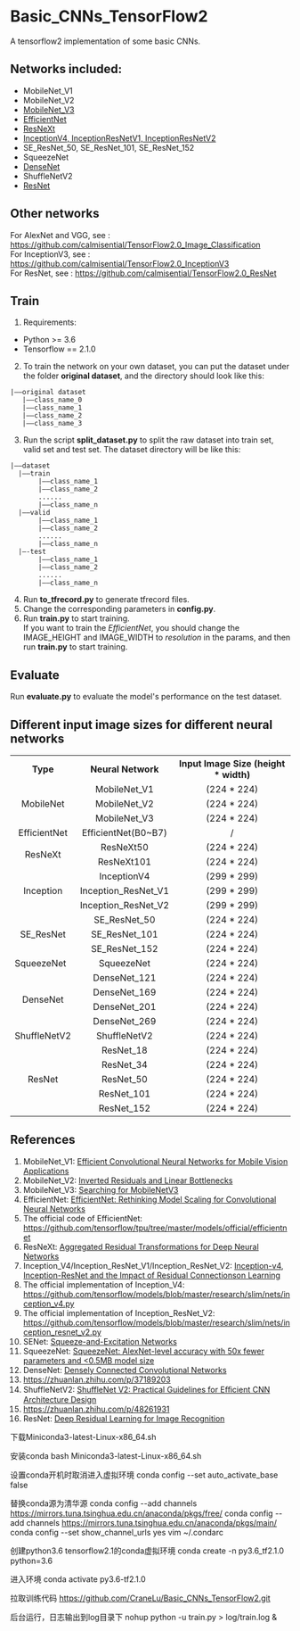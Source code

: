 # Basic_CNNs_TensorFlow2
A tensorflow2 implementation of some basic CNNs.

## Networks included:
+ MobileNet_V1
+ MobileNet_V2
+ [MobileNet_V3](https://github.com/calmisential/MobileNetV3_TensorFlow2)
+ [EfficientNet](https://github.com/calmisential/EfficientNet_TensorFlow2)
+ [ResNeXt](https://github.com/calmisential/ResNeXt_TensorFlow2)
+ [InceptionV4, InceptionResNetV1, InceptionResNetV2](https://github.com/calmisential/InceptionV4_TensorFlow2)
+ SE_ResNet_50, SE_ResNet_101, SE_ResNet_152
+ SqueezeNet
+ [DenseNet](https://github.com/calmisential/DenseNet_TensorFlow2)
+ ShuffleNetV2
+ [ResNet](https://github.com/calmisential/TensorFlow2.0_ResNet)

## Other networks
For AlexNet and VGG, see : https://github.com/calmisential/TensorFlow2.0_Image_Classification<br/>
For InceptionV3, see : https://github.com/calmisential/TensorFlow2.0_InceptionV3<br/>
For ResNet, see : https://github.com/calmisential/TensorFlow2.0_ResNet

## Train
1. Requirements:
+ Python >= 3.6
+ Tensorflow == 2.1.0
2. To train the network on your own dataset, you can put the dataset under the folder **original dataset**, and the directory should look like this:
```
|——original dataset
   |——class_name_0
   |——class_name_1
   |——class_name_2
   |——class_name_3
```
3. Run the script **split_dataset.py** to split the raw dataset into train set, valid set and test set. The dataset directory will be like this:
 ```
|——dataset
   |——train
        |——class_name_1
        |——class_name_2
        ......
        |——class_name_n
   |——valid
        |——class_name_1
        |——class_name_2
        ......
        |——class_name_n
   |—-test
        |——class_name_1
        |——class_name_2
        ......
        |——class_name_n
```
4. Run **to_tfrecord.py** to generate tfrecord files.
5. Change the corresponding parameters in **config.py**.
6. Run **train.py** to start training.<br/>
If you want to train the *EfficientNet*, you should change the IMAGE_HEIGHT and IMAGE_WIDTH to *resolution* in the params, and then run **train.py** to start training.
## Evaluate
Run **evaluate.py** to evaluate the model's performance on the test dataset.

## Different input image sizes for different neural networks
<table>
     <tr align="center">
          <th>Type</th>
          <th>Neural Network</th>
          <th>Input Image Size (height * width)</th>
     </tr>
     <tr align="center">
          <td rowspan="3">MobileNet</td>
          <td>MobileNet_V1</td>
          <td>(224 * 224)</td>
     </tr>
     <tr align="center">
          <td>MobileNet_V2</td>
          <td>(224 * 224)</td>
     </tr>
     <tr align="center">
          <td>MobileNet_V3</td>
          <td>(224 * 224)</td>
     </tr>
     <tr align="center">
          <td>EfficientNet</td>
          <td>EfficientNet(B0~B7)</td>
          <td>/</td>
     </tr>
     <tr align="center">
          <td rowspan="2">ResNeXt</td>
          <td>ResNeXt50</td>
          <td>(224 * 224)</td>
     </tr>
     <tr align="center">
          <td>ResNeXt101</td>
          <td>(224 * 224)</td>
     </tr>
     <tr align="center">
          <td rowspan="3">Inception</td>
          <td>InceptionV4</td>
          <td>(299 * 299)</td>
     </tr>
     <tr align="center">
          <td>Inception_ResNet_V1</td>
          <td>(299 * 299)</td>
     </tr>
     <tr align="center">
          <td>Inception_ResNet_V2</td>
          <td>(299 * 299)</td>
     </tr>
     <tr align="center">
          <td rowspan="3">SE_ResNet</td>
          <td>SE_ResNet_50</td>
          <td>(224 * 224)</td>
     </tr>
     <tr align="center">
          <td>SE_ResNet_101</td>
          <td>(224 * 224)</td>
     </tr>
     <tr align="center">
          <td>SE_ResNet_152</td>
          <td>(224 * 224)</td>
     </tr>
     </tr align="center">
          <td>SqueezeNet</td>
          <td align="center">SqueezeNet</td>
          <td align="center">(224 * 224)</td>
     </tr>
     <tr align="center">
          <td rowspan="4">DenseNet</td>
          <td>DenseNet_121</td>
          <td>(224 * 224)</td>
     </tr>
     <tr align="center">
          <td>DenseNet_169</td>
          <td>(224 * 224)</td>
     </tr>
     <tr align="center">
          <td>DenseNet_201</td>
          <td>(224 * 224)</td>
     </tr>
     <tr align="center">
          <td>DenseNet_269</td>
          <td>(224 * 224)</td>
     </tr>
     <tr align="center">
          <td>ShuffleNetV2</td>
          <td>ShuffleNetV2</td>
          <td>(224 * 224)</td>
     </tr>
     <tr align="center">
          <td rowspan="5">ResNet</td>
          <td>ResNet_18</td>
          <td>(224 * 224)</td>
     </tr>
     <tr align="center">
          <td>ResNet_34</td>
          <td>(224 * 224)</td>
     </tr>
     <tr align="center">
          <td>ResNet_50</td>
          <td>(224 * 224)</td>
     </tr>
     <tr align="center">
          <td>ResNet_101</td>
          <td>(224 * 224)</td>
     </tr>
     <tr align="center">
          <td>ResNet_152</td>
          <td>(224 * 224)</td>
     </tr>
</table>

## References
1. MobileNet_V1: [Efficient Convolutional Neural Networks for Mobile Vision Applications](https://arxiv.org/abs/1704.04861)
2. MobileNet_V2: [Inverted Residuals and Linear Bottlenecks](https://arxiv.org/abs/1801.04381)
3. MobileNet_V3: [Searching for MobileNetV3](https://arxiv.org/abs/1905.02244)
4. EfficientNet: [EfficientNet: Rethinking Model Scaling for Convolutional Neural Networks](https://arxiv.org/abs/1905.11946)
5. The official code of EfficientNet: https://github.com/tensorflow/tpu/tree/master/models/official/efficientnet
6. ResNeXt: [Aggregated Residual Transformations for Deep Neural Networks](https://arxiv.org/abs/1611.05431)
7. Inception_V4/Inception_ResNet_V1/Inception_ResNet_V2: [Inception-v4,  Inception-ResNet and the Impact of Residual Connectionson Learning](https://arxiv.org/abs/1602.07261)
8. The official implementation of Inception_V4: https://github.com/tensorflow/models/blob/master/research/slim/nets/inception_v4.py
9. The official implementation of Inception_ResNet_V2: https://github.com/tensorflow/models/blob/master/research/slim/nets/inception_resnet_v2.py
10. SENet: [Squeeze-and-Excitation Networks](https://arxiv.org/abs/1709.01507)
11. SqueezeNet: [SqueezeNet: AlexNet-level accuracy with 50x fewer parameters and <0.5MB model size](https://arxiv.org/abs/1602.07360)
12. DenseNet: [Densely Connected Convolutional Networks](https://arxiv.org/abs/1608.06993)
13. https://zhuanlan.zhihu.com/p/37189203
14. ShuffleNetV2: [ShuffleNet V2: Practical Guidelines for Eﬃcient CNN Architecture Design
](https://arxiv.org/abs/1807.11164)
15. https://zhuanlan.zhihu.com/p/48261931
16. ResNet: [Deep Residual Learning for Image Recognition](https://arxiv.org/abs/1512.03385)

下载Miniconda3-latest-Linux-x86_64.sh

安装conda
bash Miniconda3-latest-Linux-x86_64.sh

设置conda开机时取消进入虚拟环境
conda config --set auto_activate_base false

替换conda源为清华源
conda config --add channels https://mirrors.tuna.tsinghua.edu.cn/anaconda/pkgs/free/
conda config --add channels https://mirrors.tuna.tsinghua.edu.cn/anaconda/pkgs/main/
conda config --set show_channel_urls yes
vim ~/.condarc

创建python3.6 tensorflow2.1的conda虚拟环境
conda create -n py3.6_tf2.1.0 python=3.6

进入环境
conda activate py3.6-tf2.1.0

拉取训练代码
https://github.com/CraneLu/Basic_CNNs_TensorFlow2.git

后台运行，日志输出到log目录下
nohup python -u train.py > log/train.log &
